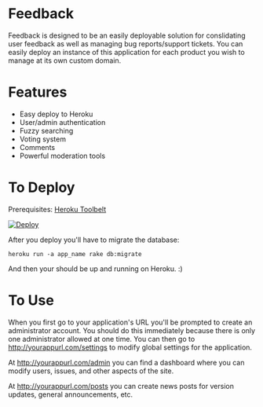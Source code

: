 Feedback
===
Feedback is designed to be an easily deployable solution for conslidating user feedback as well as managing bug reports/support tickets. You can easily deploy an instance of this application for each product you wish to manage at its own custom domain. 

Features
===
- Easy deploy to Heroku
- User/admin authentication 
- Fuzzy searching
- Voting system 
- Comments 
- Powerful moderation tools 

To Deploy
===

Prerequisites: [Heroku Toolbelt](https://toolbelt.heroku.com/)

[![Deploy](https://www.herokucdn.com/deploy/button.png)](https://heroku.com/deploy)


After you deploy you'll have to migrate the database:

`heroku run -a app_name rake db:migrate`

And then your should be up and running on Heroku. :)


To Use
===
When you first go to your application's URL you'll be prompted to create an administrator account. You should do this immediately because there is only one administrator allowed at one time. You can then go to http://yourappurl.com/settings to modify global settings for the application.

At http://yourappurl.com/admin you can find a dashboard where you can modify users, issues, and other aspects of the site. 

At http://yourappurl.com/posts you can create news posts for version updates, general announcements, etc.


